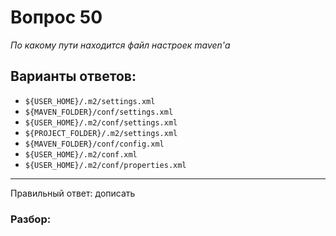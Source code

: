 # Вопрос 50
_По какому пути находится файл настроек maven'а_

## Варианты ответов:

- `${USER_HOME}/.m2/settings.xml`
- `${MAVEN_FOLDER}/conf/settings.xml`
- `${USER_HOME}/.m2/conf/settings.xml`
- `${PROJECT_FOLDER}/.m2/settings.xml`
- `${MAVEN_FOLDER}/conf/config.xml`
- `${USER_HOME}/.m2/conf.xml`
- `${USER_HOME}/.m2/conf/properties.xml`

___

Правильный ответ: дописать

### Разбор: